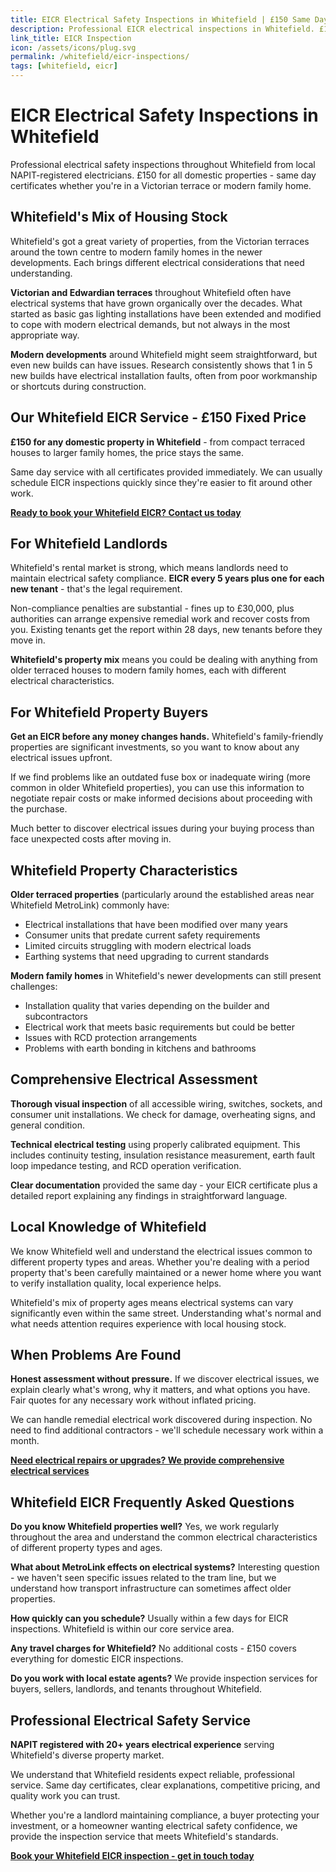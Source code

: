 ```yaml
---
title: EICR Electrical Safety Inspections in Whitefield | £150 Same Day Certificate
description: Professional EICR electrical inspections in Whitefield. £150 all domestic properties, same day certificates. NAPIT registered, Victorian terrace and modern home specialist.
link_title: EICR Inspection
icon: /assets/icons/plug.svg
permalink: /whitefield/eicr-inspections/
tags: [whitefield, eicr]
---
```


# EICR Electrical Safety Inspections in Whitefield

Professional electrical safety inspections throughout Whitefield from local NAPIT-registered electricians. £150 for all domestic properties - same day certificates whether you're in a Victorian terrace or modern family home.

## Whitefield's Mix of Housing Stock

Whitefield's got a great variety of properties, from the Victorian terraces around the town centre to modern family homes in the newer developments. Each brings different electrical considerations that need understanding.

**Victorian and Edwardian terraces** throughout Whitefield often have electrical systems that have grown organically over the decades. What started as basic gas lighting installations have been extended and modified to cope with modern electrical demands, but not always in the most appropriate way.

**Modern developments** around Whitefield might seem straightforward, but even new builds can have issues. Research consistently shows that 1 in 5 new builds have electrical installation faults, often from poor workmanship or shortcuts during construction.

## Our Whitefield EICR Service - £150 Fixed Price

**£150 for any domestic property in Whitefield** - from compact terraced houses to larger family homes, the price stays the same.

Same day service with all certificates provided immediately. We can usually schedule EICR inspections quickly since they're easier to fit around other work.

**[Ready to book your Whitefield EICR? Contact us today](/contact/)**

## For Whitefield Landlords

Whitefield's rental market is strong, which means landlords need to maintain electrical safety compliance. **EICR every 5 years plus one for each new tenant** - that's the legal requirement.

Non-compliance penalties are substantial - fines up to £30,000, plus authorities can arrange expensive remedial work and recover costs from you. Existing tenants get the report within 28 days, new tenants before they move in.

**Whitefield's property mix** means you could be dealing with anything from older terraced houses to modern family homes, each with different electrical characteristics.

## For Whitefield Property Buyers

**Get an EICR before any money changes hands.** Whitefield's family-friendly properties are significant investments, so you want to know about any electrical issues upfront.

If we find problems like an outdated fuse box or inadequate wiring (more common in older Whitefield properties), you can use this information to negotiate repair costs or make informed decisions about proceeding with the purchase.

Much better to discover electrical issues during your buying process than face unexpected costs after moving in.

## Whitefield Property Characteristics

**Older terraced properties** (particularly around the established areas near Whitefield MetroLink) commonly have:
- Electrical installations that have been modified over many years
- Consumer units that predate current safety requirements
- Limited circuits struggling with modern electrical loads
- Earthing systems that need upgrading to current standards

**Modern family homes** in Whitefield's newer developments can still present challenges:
- Installation quality that varies depending on the builder and subcontractors
- Electrical work that meets basic requirements but could be better
- Issues with RCD protection arrangements
- Problems with earth bonding in kitchens and bathrooms

## Comprehensive Electrical Assessment

**Thorough visual inspection** of all accessible wiring, switches, sockets, and consumer unit installations. We check for damage, overheating signs, and general condition.

**Technical electrical testing** using properly calibrated equipment. This includes continuity testing, insulation resistance measurement, earth fault loop impedance testing, and RCD operation verification.

**Clear documentation** provided the same day - your EICR certificate plus a detailed report explaining any findings in straightforward language.

## Local Knowledge of Whitefield

We know Whitefield well and understand the electrical issues common to different property types and areas. Whether you're dealing with a period property that's been carefully maintained or a newer home where you want to verify installation quality, local experience helps.

Whitefield's mix of property ages means electrical systems can vary significantly even within the same street. Understanding what's normal and what needs attention requires experience with local housing stock.

## When Problems Are Found

**Honest assessment without pressure.** If we discover electrical issues, we explain clearly what's wrong, why it matters, and what options you have. Fair quotes for any necessary work without inflated pricing.

We can handle remedial electrical work discovered during inspection. No need to find additional contractors - we'll schedule necessary work within a month.

**[Need electrical repairs or upgrades? We provide comprehensive electrical services](/services/)**

## Whitefield EICR Frequently Asked Questions

**Do you know Whitefield properties well?** Yes, we work regularly throughout the area and understand the common electrical characteristics of different property types and ages.

**What about MetroLink effects on electrical systems?** Interesting question - we haven't seen specific issues related to the tram line, but we understand how transport infrastructure can sometimes affect older properties.

**How quickly can you schedule?** Usually within a few days for EICR inspections. Whitefield is within our core service area.

**Any travel charges for Whitefield?** No additional costs - £150 covers everything for domestic EICR inspections.

**Do you work with local estate agents?** We provide inspection services for buyers, sellers, landlords, and tenants throughout Whitefield.

## Professional Electrical Safety Service

**NAPIT registered with 20+ years electrical experience** serving Whitefield's diverse property market.

We understand that Whitefield residents expect reliable, professional service. Same day certificates, clear explanations, competitive pricing, and quality work you can trust.

Whether you're a landlord maintaining compliance, a buyer protecting your investment, or a homeowner wanting electrical safety confidence, we provide the inspection service that meets Whitefield's standards.

**[Book your Whitefield EICR inspection - get in touch today](/contact/)**